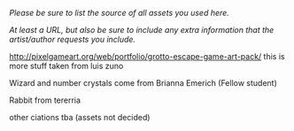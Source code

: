 *Please be sure to list the source of all assets you used here.*

*At least a URL, but also be sure to include any extra information that the artist/author requests you include.*

http://pixelgameart.org/web/portfolio/grotto-escape-game-art-pack/ this is more stuff taken from luis zuno

Wizard and number crystals come from Brianna Emerich (Fellow student)

Rabbit from tererria 

other ciations tba (assets not decided)
